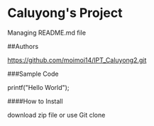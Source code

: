 # Caluyong's Project

Managing README.md file

##Authors

https://github.com/moimoi14/IPT_Caluyong2.git

###Sample Code

printf("Hello World");

####How to Install

download zip file or use Git clone
